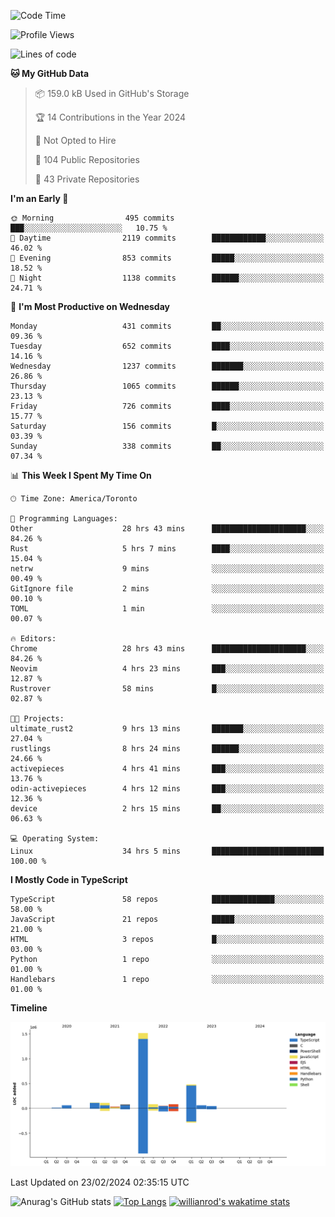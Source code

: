 <!--START_SECTION:waka-->
![Code Time](http://img.shields.io/badge/Code%20Time-1%2C233%20hrs%2051%20mins-blue)

![Profile Views](http://img.shields.io/badge/Profile%20Views-1-blue)

![Lines of code](https://img.shields.io/badge/From%20Hello%20World%20I%27ve%20Written-2.7%20million%20lines%20of%20code-blue)

**🐱 My GitHub Data** 

> 📦 159.0 kB Used in GitHub's Storage 
 > 
> 🏆 14 Contributions in the Year 2024
 > 
> 🚫 Not Opted to Hire
 > 
> 📜 104 Public Repositories 
 > 
> 🔑 43 Private Repositories 
 > 
**I'm an Early 🐤** 

```text
🌞 Morning                495 commits         ███░░░░░░░░░░░░░░░░░░░░░░   10.75 % 
🌆 Daytime                2119 commits        ████████████░░░░░░░░░░░░░   46.02 % 
🌃 Evening                853 commits         █████░░░░░░░░░░░░░░░░░░░░   18.52 % 
🌙 Night                  1138 commits        ██████░░░░░░░░░░░░░░░░░░░   24.71 % 
```
📅 **I'm Most Productive on Wednesday** 

```text
Monday                   431 commits         ██░░░░░░░░░░░░░░░░░░░░░░░   09.36 % 
Tuesday                  652 commits         ████░░░░░░░░░░░░░░░░░░░░░   14.16 % 
Wednesday                1237 commits        ███████░░░░░░░░░░░░░░░░░░   26.86 % 
Thursday                 1065 commits        ██████░░░░░░░░░░░░░░░░░░░   23.13 % 
Friday                   726 commits         ████░░░░░░░░░░░░░░░░░░░░░   15.77 % 
Saturday                 156 commits         █░░░░░░░░░░░░░░░░░░░░░░░░   03.39 % 
Sunday                   338 commits         ██░░░░░░░░░░░░░░░░░░░░░░░   07.34 % 
```


📊 **This Week I Spent My Time On** 

```text
🕑︎ Time Zone: America/Toronto

💬 Programming Languages: 
Other                    28 hrs 43 mins      █████████████████████░░░░   84.26 % 
Rust                     5 hrs 7 mins        ████░░░░░░░░░░░░░░░░░░░░░   15.04 % 
netrw                    9 mins              ░░░░░░░░░░░░░░░░░░░░░░░░░   00.49 % 
GitIgnore file           2 mins              ░░░░░░░░░░░░░░░░░░░░░░░░░   00.10 % 
TOML                     1 min               ░░░░░░░░░░░░░░░░░░░░░░░░░   00.07 % 

🔥 Editors: 
Chrome                   28 hrs 43 mins      █████████████████████░░░░   84.26 % 
Neovim                   4 hrs 23 mins       ███░░░░░░░░░░░░░░░░░░░░░░   12.87 % 
Rustrover                58 mins             █░░░░░░░░░░░░░░░░░░░░░░░░   02.87 % 

🐱‍💻 Projects: 
ultimate_rust2           9 hrs 13 mins       ███████░░░░░░░░░░░░░░░░░░   27.04 % 
rustlings                8 hrs 24 mins       ██████░░░░░░░░░░░░░░░░░░░   24.66 % 
activepieces             4 hrs 41 mins       ███░░░░░░░░░░░░░░░░░░░░░░   13.76 % 
odin-activepieces        4 hrs 12 mins       ███░░░░░░░░░░░░░░░░░░░░░░   12.36 % 
device                   2 hrs 15 mins       ██░░░░░░░░░░░░░░░░░░░░░░░   06.63 % 

💻 Operating System: 
Linux                    34 hrs 5 mins       █████████████████████████   100.00 % 
```

**I Mostly Code in TypeScript** 

```text
TypeScript               58 repos            ██████████████░░░░░░░░░░░   58.00 % 
JavaScript               21 repos            █████░░░░░░░░░░░░░░░░░░░░   21.00 % 
HTML                     3 repos             █░░░░░░░░░░░░░░░░░░░░░░░░   03.00 % 
Python                   1 repo              ░░░░░░░░░░░░░░░░░░░░░░░░░   01.00 % 
Handlebars               1 repo              ░░░░░░░░░░░░░░░░░░░░░░░░░   01.00 % 
```



**Timeline**

![Lines of Code chart](https://raw.githubusercontent.com/wise-introvert/wise-introvert/master/assets/bar_graph.png)


 Last Updated on 23/02/2024 02:35:15 UTC
<!--END_SECTION:waka-->

![Anurag's GitHub stats](https://github-readme-stats.vercel.app/api?username=wise-introvert&count_private=true&show_icons=true)
[![Top Langs](https://github-readme-stats.vercel.app/api/top-langs/?username=wise-introvert&langs_count=10)](https://github.com/anuraghazra/github-readme-stats)
[![willianrod's wakatime stats](https://github-readme-stats.vercel.app/api/wakatime?username=wiseintrovert)](https://github.com/anuraghazra/github-readme-stats)
